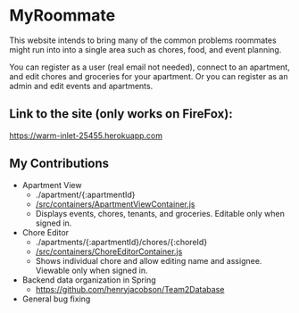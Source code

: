 # MyRoommate

This website intends to bring many of the common problems roommates might run into into a single area such as chores, food, and event planning. 

You can register as a user (real email not needed), connect to an apartment, and edit chores and groceries for your apartment. Or you can register as an admin and edit events and apartments.

## Link to the site (only works on FireFox): 
https://warm-inlet-25455.herokuapp.com

## My Contributions

* Apartment View
  * ./apartment/{:apartmentId} 
  * [/src/containers/ApartmentViewContainer.js](https://github.com/henryjacobson/MyRoommateSite/blob/master/src/containers/ApartmentViewContainer.js)
  * Displays events, chores, tenants, and groceries. Editable only when signed in.
* Chore Editor
  * ./apartments/{:apartmentId}/chores/{:choreId} 
  * [/src/containers/ChoreEditorContainer.js](https://github.com/henryjacobson/MyRoommateSite/blob/master/src/containers/ChoreEditorContainer.js)
  * Shows individual chore and allow editing name and assignee. Viewable only when signed in.
* Backend data organization in Spring
  * https://github.com/henryjacobson/Team2Database
* General bug fixing
